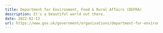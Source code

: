 ```yaml
---
title: Department for Environment, Food & Rural Affairs (DEFRA)
description: It's a beautiful world out there.
date: 2022-02-13
url: https://www.gov.uk/government/organisations/department-for-environment-food-rural-affairs
---
```

